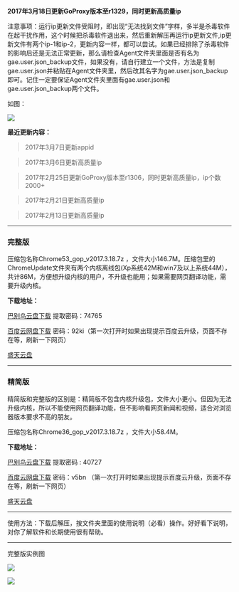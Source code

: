 **2017年3月18日更新GoProxy版本至r1329，同时更新高质量ip**

注意事项：运行ip更新文件受阻时，即出现“无法找到文件”字样，多半是杀毒软件在起干扰作用，这个时候把杀毒软件退出来，然后重新解压再运行ip更新文件,ip更新文件有两个ip-1和ip-2，更新内容一样，都可以尝试。如果已经排除了杀毒软件的影响后还是无法正常更新，那么请检查Agent文件夹里面是否有名为gae.user.json_backup文件，如果没有，请自行建立一个文件，方法是复制gae.user.json并粘贴在Agent文件夹里，然后改其名字为gae.user.json_backup即可。记住一定要保证Agent文件夹里面有gae.user.json和gae.user.json_backup两个文件。

如图：

![](https://raw.githubusercontent.com/Alvin9999/pac2/master/ip2.png)



**最近更新内容：**

> 2017年3月7日更新appid

> 2017年3月6日更新高质量ip

> 2017年2月25日更新GoProxy版本至r1306，同时更新高质量ip，ip个数2000+

> 2017年2月21日更新高质量ip

> 2017年2月13日更新高质量ip

***

### 完整版

压缩包名称Chrome53_gop_v2017.3.18.7z ，文件大小146.7M。压缩包里的ChromeUpdate文件夹有两个内核离线包(Xp系统42M和win7及以上系统44M），共计86M，方便想升级内核的用户，不升级也能用；如果需要网页翻译功能，需要升级内核。

**下载地址：**

[巴别鸟云盘下载](http://www.babel.cc/share.do?s=1567573890464357) 提取密码：74765

[百度云网盘下载](http://pan.baidu.com/s/1nvNSHDJ) 密码：92ki（第一次打开时如果出现提示百度云升级，页面不存在等，刷新一下网页）

[盛天云盘](http://pan.stnts.com/s/ldK9Pj7)

***
### 精简版

精简版和完整版的区别是：精简版不包含内核升级包，文件大小更小。但因为无法升级内核，所以不能使用网页翻译功能，但不影响看网页新闻和视频，适合对浏览器版本要求不高的朋友。

压缩包名称Chrome36_gop_v2017.3.18.7z ，文件大小58.4M。

**下载地址：**

[巴别鸟云盘下载](http://www.babel.cc/share.do?s=8289134419164065) 提取密码 : 40727

[百度云网盘下载](http://pan.baidu.com/s/1i5sSHLF) 密码：v5bn （第一次打开时如果出现提示百度云升级，页面不存在等，刷新一下网页）

[盛天云盘](http://pan.stnts.com/s/yyINksq)

***

使用方法：下载后解压，按文件夹里面的使用说明（必看）操作。好好看下说明，对你了解软件和长期使用很有帮助。

***
完整版实例图

![](https://raw.githubusercontent.com/Alvin9999/pac2/master/goagent综合版使用1.png)

![](https://raw.githubusercontent.com/Alvin9999/pac2/master/GOP1.png)